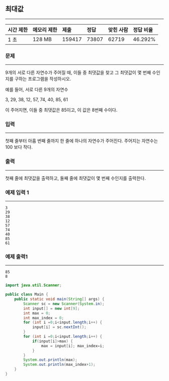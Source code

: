 ## 최대값

---

| 시간 제한 | 메모리 제한 | 제출   | 정답  | 맞힌 사람 | 정답 비율 |
| :-------- | :---------- | :----- | :---- | :-------- | :-------- |
| 1 초      | 128 MB      | 159417 | 73807 | 62719     | 46.292%   |

### 문제

---

9개의 서로 다른 자연수가 주어질 때, 이들 중 최댓값을 찾고 그 최댓값이 몇 번째 수인지를 구하는 프로그램을 작성하시오.

예를 들어, 서로 다른 9개의 자연수

3, 29, 38, 12, 57, 74, 40, 85, 61

이 주어지면, 이들 중 최댓값은 85이고, 이 값은 8번째 수이다.

### 입력

---

첫째 줄부터 아홉 번째 줄까지 한 줄에 하나의 자연수가 주어진다. 주어지는 자연수는 100 보다 작다.

### 출력

---

첫째 줄에 최댓값을 출력하고, 둘째 줄에 최댓값이 몇 번째 수인지를 출력한다.

### 예제 입력 1

---

```
3
29
38
12
57
74
40
85
61
```

### 예제 출력1

---

```
85
8
```

```java
import java.util.Scanner;

public class Main {
    public static void main(String[] args) {
        Scanner sc = new Scanner(System.in);
        int input[] = new int[9];
        int max = 0;
        int max_index = 0;
        for (int i =0;i<input.length;i++) {
            input[i] = sc.nextInt();
        }
        for (int i =0;i<input.length;i++) {
            if(input[i]>max) {
                max = input[i]; max_index=i;
            }
        }
        System.out.println(max);
        System.out.println(max_index+1);
    }
}
```
